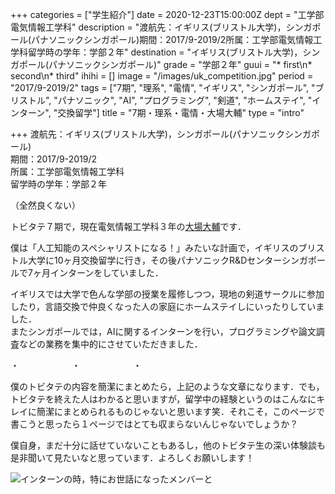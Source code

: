 +++
categories = ["学生紹介"]
date = 2020-12-23T15:00:00Z
dept = "工学部電気情報工学科"
description = "渡航先：イギリス(ブリストル大学)，シンガポール(パナソニックシンガポール)期間：2017/9-2019/2所属：工学部電気情報工学科留学時の学年：学部２年"
destination = "イギリス(ブリストル大学)，シンガポール(パナソニックシンガポール)"
grade = "学部２年"
guui = "* first\n* second\n* third"
ihihi = []
image = "/images/uk_competition.jpg"
period = "2017/9-2019/2"
tags = ["7期", "理系", "電情", "イギリス", "シンガポール", "ブリストル", "パナソニック", "AI", "プログラミング", "剣道", "ホームステイ", "インターン", "交換留学"]
title = "7期・理系・電情・大場大輔"
type = "intro"

+++
渡航先：イギリス(ブリストル大学)，シンガポール(パナソニックシンガポール)  
期間：2017/9-2019/2  
所属：工学部電気情報工学科  
留学時の学年：学部２年

（全然良くない）

トビタテ７期で，現在電気情報工学科３年の[大場大輔](https://www.facebook.com/obadaisuke.basan/)です．

僕は「人工知能のスペシャリストになる！」みたいな計画で，イギリスのブリストル大学に10ヶ月交換留学に行き，その後パナソニックR&Dセンターシンガポールで7ヶ月インターンをしていました．

イギリスでは大学で色んな学部の授業を履修しつつ，現地の剣道サークルに参加したり，言語交換で仲良くなった人の家庭にホームステイしにいったりしていました．  
またシンガポールでは，AIに関するインターンを行い，プログラミングや論文調査などの業務を集中的にさせていただきました．

・　　　　　　・　　　　　　・

僕のトビタテの内容を簡潔にまとめたら，上記のような文章になります．でも，トビタテを終えた人はわかると思いますが，留学中の経験というのはこんなにキレイに簡潔にまとめられるものじゃないと思います笑．それこそ，このページで書こうと思ったら１ページではとても収まらないんじゃないでしょうか？

僕自身，まだ十分に話せていないこともあるし，他のトビタテ生の深い体験談も是非聞いて見たいなと思っています．よろしくお願いします！

![インターンの時，特にお世話になったメンバーと](/images/obadaisuke2.jpg "インターンの時，特にお世話になったメンバーと")